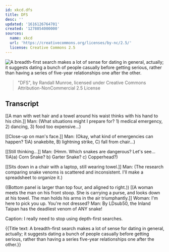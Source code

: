 ```yaml
---
id: xkcd.dfs
title: DFS
desc: ''
updated: '1616126764701'
created: '1278054000000'
sources:
  name: xkcd
  url: 'https://creativecommons.org/licenses/by-nc/2.5/'
  license: Creative Commons 2.5
---
```

![A breadth-first search makes a lot of sense for dating in general, actually; it suggests dating a bunch of people casually before getting serious, rather than having a series of five-year relationships one after the other.](https://imgs.xkcd.com/comics/dfs.png)
> "DFS", by Randall Munroe, licensed under Creative Commons Attribution-NonCommercial 2.5 License

## Transcript
[[A man with wet hair and a towel around his waist thinks with his hand to his chin.]]
Man: (What situations might I prepare for? 1) medical emergency, 2) dancing, 3) food too expensive...)

[[Close-up on man's face.]]
Man: (Okay, what kind of emergencies can happen? 1)A) snakebite, B) lightning strike, C) fall from chair...)

[[Still thinking...]]
Man: (Hmm. Which snakes are dangerous? Let's see... 1)A)a) Corn Snake? b) Garter Snake? c) Copperhead?)

[[Sits down in a chair with a laptop, still wearing towel.]]
Man: (The research comparing snake venoms is scattered and inconsistent. I'll make a spreadsheet to organize it.)

((Bottom panel is larger than top four, and aligned to right.))
[[A woman meets the man on his front stoop. She is carrying a purse, and looks down at his towel. The man holds his arms in the air triumphantly.]]
Woman: I'm here to pick you up. You're not dressed?
Man: By LDsub50, the Inland Taipan has the deadliest venom of ANY snake! 

Caption: I really need to stop using depth-first searches.

{{Title text: A breadth-first search makes a lot of sense for dating in general, actually; it suggests dating a bunch of people casually before getting serious, rather than having a series five-year relationships one after the other.}}

